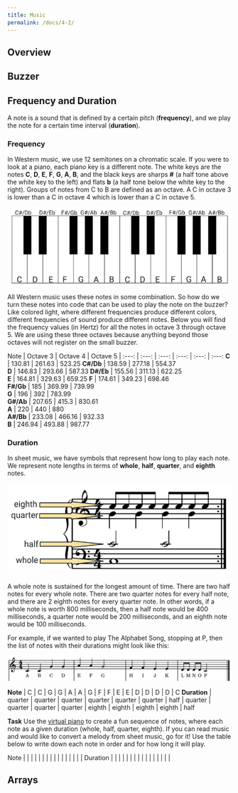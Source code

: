 ```yaml
---
title: Music
permalink: /docs/4-2/
---
```

## Overview

## Buzzer

## Frequency and Duration
A note is a sound that is defined by a certain pitch (**frequency**), and we play the note for a certain time interval (**duration**).

### Frequency
In Western music, we use 12 semitones on a chromatic scale. If you were to look at a piano, each piano key is a different note. The white keys are the notes **C**, **D**, **E**, **F**, **G**, **A**, **B**, and the black keys are sharps **#** (a half tone above the white key to the left) and flats **b** (a half tone below the white key to the right). Groups of notes from C to B are defined as an octave. A C in octave 3 is lower than a C in octave 4 which is lower than a C in octave 5.

[![piano keys with notes](../images/4-2_piano.png)](https://pixabay.com/vectors/piano-keys-octave-music-keyboard-307653/)

All Western music uses these notes in some combination. So how do we turn these notes into code that can be used to play the note on the buzzer? Like colored light, where different frequencies produce different colors, different frequencies of sound produce different notes. Below you will find the frequency values (in Hertz) for all the notes in octave 3 through octave 5. We are using these three octaves because anything beyond those octaves will not register on the small buzzer.

Note | Octave 3 | Octave 4 | Octave 5 |
:---: | :---: | :---: | :---: | :---: | :---:
**C**  |  130.81 | 261.63  | 523.25
**C#/Db**  | 138.59  | 277.18  |  554.37  
**D**  | 146.83  | 293.66  |  587.33
**D#/Eb**  | 155.56  | 311.13  | 622.25   
**E**  | 164.81  | 329.63  |  659.25
**F**  | 174.61  | 349.23  | 698.46  
**F#/Gb**  | 185  | 369.99  | 739.99   
**G**  | 196  | 392  | 783.99  
**G#/Ab**  | 207.65  | 415.3  | 830.61  
**A**  | 220  | 440  | 880  
**A#/Bb**  | 233.08  | 466.16  |  932.33  
**B**  | 246.94  | 493.88  |  987.77

### Duration
In sheet music, we have symbols that represent how long to play each note. We represent note lengths in terms of **whole**, **half**, **quarter**, and **eighth** notes.

[![note durations](../images/4-2_durations.png)](https://commons.wikimedia.org/wiki/File:Divisive_rhythm.png)

A whole note is sustained for the longest amount of time. There are two half notes for every whole note. There are two quarter notes for every half note, and there are 2 eighth notes for every quarter note. In other words, if a whole note is worth 800 milliseconds, then a half note would be 400 milliseconds, a quarter note would be 200 milliseconds, and an eighth note would be 100 milliseconds.

For example, if we wanted to play The Alphabet Song, stopping at P, then the list of notes with their durations might look like this:

![alphabet song](../images/4-2_alphabet-song.png)

**Note** | C | C | G | G | A | A | G | F | F | E | E | D | D | D | D | C
**Duration** | quarter | quarter | quarter | quarter | quarter | quarter | half | quarter | quarter | quarter | quarter | eighth | eighth | eighth | eighth | half

**Task** Use the [virtual piano](https://www.musicca.com/piano) to create a fun sequence of notes, where each note as a given duration (whole, half, quarter, eighth). If you can read music and would like to convert a melody from sheet music, go for it!
Use the table below to write down each note in order and for how long it will play.

Note | | | | | | | | | | | | | | | |
Duration | | | | | | | | | | | | | | | |

## Arrays
